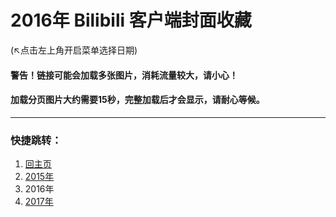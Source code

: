 # 2016年 Bilibili 客户端封面收藏 
(↖点击左上角开启菜单选择日期)
#### 警告！链接可能会加载多张图片，消耗流量较大，请小心！
#### 加载分页图片大约需要15秒，完整加载后才会显示，请耐心等候。
---
### 快捷跳转：
1. [回主页](https://bilicover.gitbooks.io/main/)
2. [2015年](https://bilicover.gitbooks.io/2015/)
3. 2016年
4. [2017年](https://bilicover.gitbooks.io/2017/)
